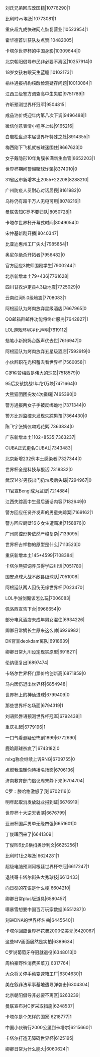 刘氏兄弟回应改国籍|10776290|1

比利时vs埃及|10773081|1

重庆超九成快递网点恢复营业|10523954|1

霍华德首训获队友点赞|10482005|

卡塔尔世界杯的中国身影|10309644|0

北京朝阳倡导市民非必要不离区|10257914|0

18岁女孩右眼天生蓝瞳|10102173|1

榆林通报机构核酸检测疑存问题|10013084|1

江西三级警方调查高中生失联|9751789|1

许昕预测世界杯冠军|9504815|

成品油价或迎年内第八次下调|9496488|1

微信创意表情小程序上线|9165216|

白岩松盘点本届世界杯特殊之处|8914355|1

梅西刚下飞机就被球迷围住|8667623|0

女子戴隐形10年角膜长满新生血管|8652203|1

世界杯期间警惕赌球诈骗|8374010|0

31省区市新增本土2055+22208|8288210|

广州防疫人员耐心对话居民|8161982|0

乌称仍有超千万人无电可用|8078216|1

曼联告知C罗不要归队|8050728|1

卡塔尔世界杯开幕式时间|8049054|0

宋仲基新剧开播|8040347|

比亚迪惠州工厂失火|7985854|1

奥尼尔绝杀开拓者|7956482|0

官方回应3教师围殴学生|7900244|1

北京新增本土79+436|7761628|

四川甘孜泸定县4.3级地震|7725029|0

云南红河5.0级地震|7708083|1

阿根廷队为烤肉放弃星级酒店|7667965|0

QQ邮箱群邮件功能将终止服务|7642827|1

LOL游戏环境净化声明|7619112|

蜡笔小新妈妈台版声优去世|7616947|0

阿根廷队为烤肉放弃五星级酒店|7592919|0

小伙辞职花光积蓄去看世界杯|7560058|1

C罗称赞梅西是伟大的球员|7518579|0

95后女孩挑战1年花1万块|7471664|0

大熊猫团团突发4次癫痫|7465390|0

警方通报两女子手被反绑跪地|7371344|0

警方比对监控未发现失踪男孩|7364430|0

陈飞宇张婧仪吻戏花絮|7363834|0

广东新增本土1102+8535|7363237|

CUBA正式更名CUBAL|7343483|

北京新增232例本土感染者|7327344|0

世界杯全是科技与狠活|7318332|0

武汉14岁男孩出门扔垃圾后失踪|7294967|0

T1官宣Bengi成为监督|7214884|

江西失踪高中生最后通话内容|7182649|0

警方回应任贤齐发声的男童失踪案|7169162|1

警方回应鹤壁16岁女生遭霸凌|7158876|0

广州防控形势依然严峻复杂|7139095|

世界杯吉祥物的原型是什么|7113523|0

重庆新增本土145+4599|7108384|

卡塔尔熊猫饲养员得学四川话|7051780|

国安点球大战不敌县级球队|7051008|

阿根廷队两人因伤无缘世界杯|7023470|

LOL手游剑魔该怎么玩|7006083|

佩洛西宣告下台|6966654|0

部分电竞酒店未成年男女混住|6934226|

卿卿日常嫡长主原来这么帅|6926982|

DK官宣deokdam离队|6918639|

卿卿日常九川设定现实原型|6918211|

伦纳德复出|6897474|

卡塔尔世界杯门票价格创新高|6871859|0

马内因伤退出世界杯|6854948|

世界杯上的神仙进球|6799409|0

那些世界杯名场面|6794319|1

刘语熙唇语预测世界杯冠军|6792438|1

重庆扎起|6779196|1

一口气看悬疑恐怖剧1899|6772690|

鹿晗颠球杀疯了|6743182|0

mlxg称会继续上诉RNG|6709755|0

点燃我温暖你待播名场面|6706136|

济南教育部门倡议周末静下来|6704704|

C罗：滕哈格激怒了我|6702116|0

明年起取消发放就业报到证|6676919|

世界杯十大逆天表演|6676799|

亚洲杯国乒男单无缘四强|6651601|0

丁俊晖回来了|6641309|

丁俊晖6比0横扫奥沙利文|6625256|1

比利时1比2埃及|6624281|1

超级电脑预测阿根廷世界杯夺冠|6617247|1

退钱哥卡塔尔街头大秀球技|6613433|

向日葵的花语是什么梗|6604210|

卿卿日常plus版道具|6580457|

曝暴雪想要中国百万玩家数据|6551287|0

刻进DNA的世界杯名曲|6445540|1

卡塔尔回应世界杯花费2000亿美元|6420067|

这些MV画面居然是实拍|6389634|

C罗说葡萄牙夺冠就退役|6348013|0

周柏豪野性消费买菜刀|6317764|

大众将关停手动变速箱工厂|6304630|1

美在叙非法军事基地遭导弹袭击|6304304|

北京朝阳倡导非必要不离区|6263239|

曼联宣布对C罗采取措施|6248537|

卡塔尔是个怎样的国家|6218777|1

中国小伙骑行2000公里到卡塔尔|6215660|1

卡塔尔打造无障碍世界杯|6125195|

卿卿日常为什么能火|6060624|1

